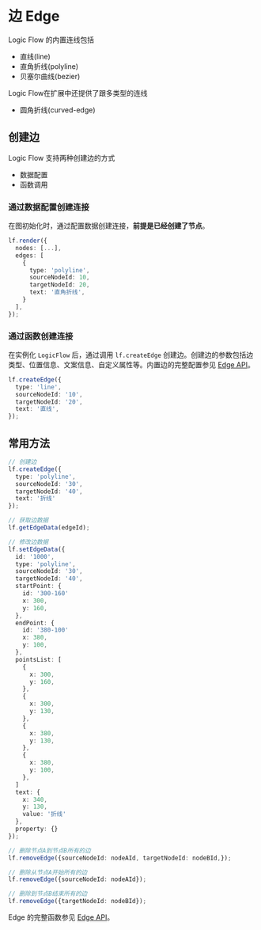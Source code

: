 
 # 边 Edge

Logic Flow 的内置连线包括
- 直线(line)
- 直角折线(polyline)
- 贝塞尔曲线(bezier)

Logic Flow在扩展中还提供了跟多类型的连线
- 圆角折线(curved-edge)

## 创建边
Logic Flow 支持两种创建边的方式
- 数据配置
- 函数调用

### 通过数据配置创建连接

在图初始化时，通过配置数据创建连接，**前提是已经创建了节点**。
```ts
lf.render({
  nodes: [...],
  edges: [
    {
      type: 'polyline',
      sourceNodeId: 10,
      targetNodeId: 20,
      text: '直角折线',
    }
  ],
});
```

<example :height="500" ></example>

### 通过函数创建连接

在实例化 `LogicFlow` 后，通过调用 `lf.createEdge` 创建边。创建边的参数包括边类型、位置信息、文案信息、自定义属性等。内置边的完整配置参见 [Edge API](/api/edgeApi.html)。

```ts
lf.createEdge({
  type: 'line',
  sourceNodeId: '10',
  targetNodeId: '20',
  text: '直线',
});
```

## 常用方法

```ts
// 创建边
lf.createEdge({
  type: 'polyline',
  sourceNodeId: '30',
  targetNodeId: '40',
  text: '折线'
});

// 获取边数据
lf.getEdgeData(edgeId);

// 修改边数据
lf.setEdgeData({
  id: '1000',
  type: 'polyline',
  sourceNodeId: '30',
  targetNodeId: '40',
  startPoint: {
    id: '300-160'
    x: 300,
    y: 160,
  },
  endPoint: {
    id: '380-100'
    x: 380,
    y: 100,
  },
  pointsList: [
    {
      x: 300,
      y: 160,
    },
    {
      x: 300,
      y: 130,
    },
    {
      x: 380,
      y: 130,
    },
    {
      x: 380,
      y: 100,
    },
  ]
  text: {
    x: 340,
    y: 130,
    value: '折线'
  },
  property: {}
});

// 删除节点A到节点B所有的边
lf.removeEdge({sourceNodeId: nodeAId, targetNodeId: nodeBId,});

// 删除从节点A开始所有的边
lf.removeEdge({sourceNodeId: nodeAId});

// 删除到节点B结束所有的边
lf.removeEdge({targetNodeId: nodeBId});


```

Edge 的完整函数参见 [Edge API](/api/EdgeApi.html)。
